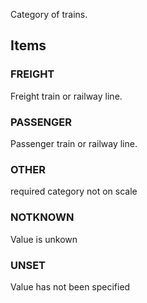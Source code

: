 Category of trains.

<!-- end of short definition -->


## Items

### FREIGHT
Freight train or railway line.

### PASSENGER
Passenger train or railway line.

### OTHER
required category not on scale

### NOTKNOWN
Value is unkown

### UNSET
Value has not been specified
